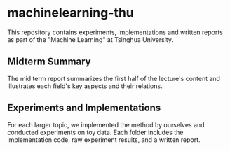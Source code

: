 # machinelearning-thu
This repository contains experiments, implementations and written reports as part of the "Machine Learning" at Tsinghua University.

## Midterm Summary
The mid term report summarizes the first half of the lecture's content and illustrates each field's key aspects and their relations.

## Experiments and Implementations
For each larger topic, we implemented the method by ourselves and conducted experiments on toy data. Each folder includes the implementation code, raw experiment results, and a written report.
